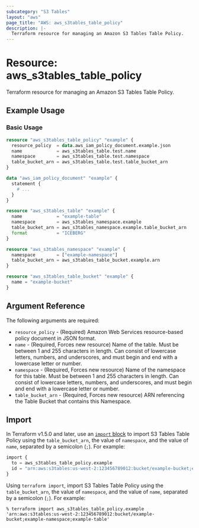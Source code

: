 ```yaml
---
subcategory: "S3 Tables"
layout: "aws"
page_title: "AWS: aws_s3tables_table_policy"
description: |-
  Terraform resource for managing an Amazon S3 Tables Table Policy.
---
```


# Resource: aws_s3tables_table_policy

Terraform resource for managing an Amazon S3 Tables Table Policy.

## Example Usage

### Basic Usage

```terraform
resource "aws_s3tables_table_policy" "example" {
  resource_policy  = data.aws_iam_policy_document.example.json
  name             = aws_s3tables_table.test.name
  namespace        = aws_s3tables_table.test.namespace
  table_bucket_arn = aws_s3tables_table.test.table_bucket_arn
}

data "aws_iam_policy_document" "example" {
  statement {
    # ...
  }
}

resource "aws_s3tables_table" "example" {
  name             = "example-table"
  namespace        = aws_s3tables_namespace.example
  table_bucket_arn = aws_s3tables_namespace.example.table_bucket_arn
  format           = "ICEBERG"
}

resource "aws_s3tables_namespace" "example" {
  namespace        = ["example-namespace"]
  table_bucket_arn = aws_s3tables_table_bucket.example.arn
}

resource "aws_s3tables_table_bucket" "example" {
  name = "example-bucket"
}
```

## Argument Reference

The following arguments are required:

* `resource_policy` - (Required) Amazon Web Services resource-based policy document in JSON format.
* `name` - (Required, Forces new resource) Name of the table.
  Must be between 1 and 255 characters in length.
  Can consist of lowercase letters, numbers, and underscores, and must begin and end with a lowercase letter or number.
* `namespace` - (Required, Forces new resource) Name of the namespace for this table.
  Must be between 1 and 255 characters in length.
  Can consist of lowercase letters, numbers, and underscores, and must begin and end with a lowercase letter or number.
* `table_bucket_arn` - (Required, Forces new resource) ARN referencing the Table Bucket that contains this Namespace.

## Import

In Terraform v1.5.0 and later, use an [`import` block](https://developer.hashicorp.com/terraform/language/import) to import S3 Tables Table Policy using the `table_bucket_arn`, the value of `namespace`, and the value of `name`, separated by a semicolon (`;`). For example:

```terraform
import {
  to = aws_s3tables_table_policy.example
  id = "arn:aws:s3tables:us-west-2:123456789012:bucket/example-bucket;example-namespace;example-table"
}
```

Using `terraform import`, import S3 Tables Table Policy using the `table_bucket_arn`, the value of `namespace`, and the value of `name`, separated by a semicolon (`;`). For example:

```console
% terraform import aws_s3tables_table_policy.example 'arn:aws:s3tables:us-west-2:123456789012:bucket/example-bucket;example-namespace;example-table'
```
